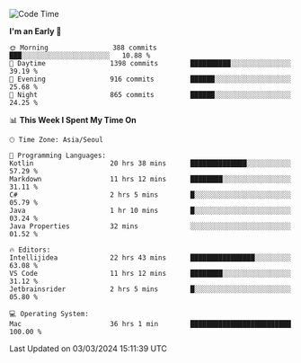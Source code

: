 <!--START_SECTION:waka-->
![Code Time](http://img.shields.io/badge/Code%20Time-437%20hrs%2050%20mins-blue)

**I'm an Early 🐤** 

```text
🌞 Morning                388 commits         ███░░░░░░░░░░░░░░░░░░░░░░   10.88 % 
🌆 Daytime                1398 commits        ██████████░░░░░░░░░░░░░░░   39.19 % 
🌃 Evening                916 commits         ██████░░░░░░░░░░░░░░░░░░░   25.68 % 
🌙 Night                  865 commits         ██████░░░░░░░░░░░░░░░░░░░   24.25 % 
```


📊 **This Week I Spent My Time On** 

```text
🕑︎ Time Zone: Asia/Seoul

💬 Programming Languages: 
Kotlin                   20 hrs 38 mins      ██████████████░░░░░░░░░░░   57.29 % 
Markdown                 11 hrs 12 mins      ████████░░░░░░░░░░░░░░░░░   31.11 % 
C#                       2 hrs 5 mins        █░░░░░░░░░░░░░░░░░░░░░░░░   05.79 % 
Java                     1 hr 10 mins        █░░░░░░░░░░░░░░░░░░░░░░░░   03.24 % 
Java Properties          32 mins             ░░░░░░░░░░░░░░░░░░░░░░░░░   01.52 % 

🔥 Editors: 
Intellijidea             22 hrs 43 mins      ████████████████░░░░░░░░░   63.08 % 
VS Code                  11 hrs 12 mins      ████████░░░░░░░░░░░░░░░░░   31.12 % 
Jetbrainsrider           2 hrs 5 mins        █░░░░░░░░░░░░░░░░░░░░░░░░   05.80 % 

💻 Operating System: 
Mac                      36 hrs 1 min        █████████████████████████   100.00 % 
```


 Last Updated on 03/03/2024 15:11:39 UTC
<!--END_SECTION:waka-->
